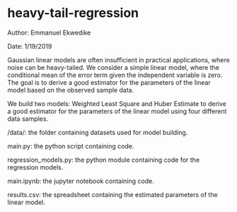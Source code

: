 # heavy-tail-regression

Author: Emmanuel Ekwedike

Date: 1/19/2019

Gaussian linear models are often insufficient in practical applications, where noise can be heavy-tailed. We consider a simple linear model, where the conditional mean of the error term given the independent variable is zero. The goal is to derive a good estimator for the parameters of the linear model based on the observed sample data. 

We build two models: Weighted Least Square and Huber Estimate to derive a good estimator for the parameters of the linear model using four different data samples. 

/data/: the folder containing datasets used for model building.

main.py: the python script containing code.

regression_models.py: the python module containing code for the regression models.

main.ipynb: the jupyter notebook containing code.

results.csv: the spreadsheet containing the estimated parameters of the linear model.